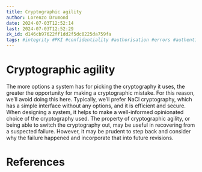 ```yaml
---
title: Cryptographic agility
author: Lorenzo Drumond
date: 2024-07-03T12:52:14
last: 2024-07-03T12:52:29
zk_id: d146cb97622ff1dd2f5dc0225da759fa
tags: #integrity #PKI #confidentiality #authorisation #errors #authentication #cryptography #auditing #authenticity #security #model #basics
---
```



# Cryptographic agility

The more options a system has for picking the cryptography it uses, the greater the opportunity for making a cryptographic mistake. For this reason, we’ll avoid doing this here. Typically, we’ll prefer NaCl cryptography, which has a simple interface without any options, and it is efficient and secure. When designing a system, it helps to make a well-informed opinionated choice of the cryptography used. The property of cryptographic agility, or being able to switch the cryptography out, may be useful in recovering from a suspected failure. However, it may be prudent to step back and consider why the failure happened and incorporate that into future revisions.

# References
